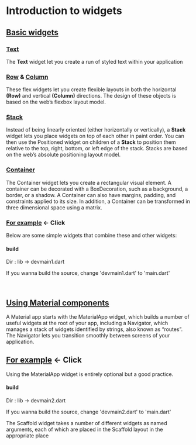 # Introduction to widgets

## [Basic widgets](https://flutter.dev/docs/development/ui/widgets-intro#basic-widgets)

### [Text](https://api.flutter.dev/flutter/widgets/Text-class.html)

The **Text** widget let you create a run of styled text within your application

### [Row](https://api.flutter.dev/flutter/widgets/Row-class.html) &  [Column](https://api.flutter.dev/flutter/widgets/Column-class.html)

These flex widgets let you create flexible layouts in both the horizontal **(Row)** and vertical **(Column)** directions. The design of these objects is based on the web’s flexbox layout model.

### [Stack](https://api.flutter.dev/flutter/widgets/Stack-class.html)

Instead of being linearly oriented (either horizontally or vertically), a **Stack** widget lets you place widgets on top of each other in paint order. You can then use the Positioned widget on children of a **Stack** to position them relative to the top, right, bottom, or left edge of the stack. Stacks are based on the web’s absolute positioning layout model.

### [Container](https://api.flutter.dev/flutter/widgets/Container-class.html)

The Container widget lets you create a rectangular visual element. A container can be decorated with a BoxDecoration, such as a background, a border, or a shadow. A Container can also have margins, padding, and constraints applied to its size. In addition, a Container can be transformed in three dimensional space using a matrix.

### [For example](https://github.com/flexboni/flutter_tutorial/blob/master/lib/devmain1.dart) <- Click

Below are some simple widgets that combine these and other widgets:

#### build

Dir : lib -> devmain1.dart

If you wanna build the source, change 'devmain1.dart' to 'main.dart'

</br>

## [Using Material components](https://flutter.dev/docs/development/ui/widgets-intro#using-material-components)

A Material app starts with the MaterialApp widget, which builds a number of useful widgets at the root of your app, including a Navigator, which manages a stack of widgets identified by strings, also known as “routes”. The Navigator lets you transition smoothly between screens of your application. 

## [For example](https://github.com/flexboni/flutter_tutorial/blob/master/lib/devmain2.dart) <- Click

Using the MaterialApp widget is entirely optional but a good practice.

#### build

Dir : lib -> devmain2.dart

If you wanna build the source, change 'devmain2.dart' to 'main.dart'

The Scaffold widget takes a number of different widgets as named arguments, each of which are placed in the Scaffold layout in the appropriate place
